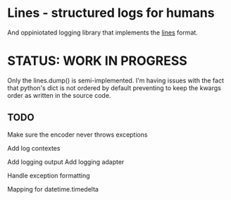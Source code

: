 Lines - structured logs for humans
==================================

And oppiniotated logging library that implements the
[lines](https://github.com/zimbatm/lines) format.

STATUS: WORK IN PROGRESS
========================

Only the lines.dump() is semi-implemented. I'm having issues with the fact
that python's dict is not ordered by default preventing to keep the kwargs
order as written in the source code.



TODO
----

Make sure the encoder never throws exceptions

Add log contextes

Add logging output
Add logging adapter

Handle exception formatting

Mapping for datetime.timedelta
